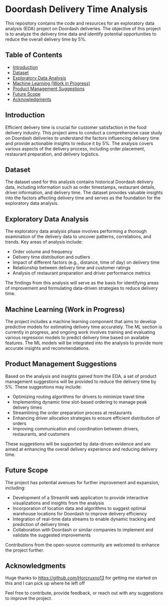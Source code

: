 # Doordash Delivery Time Analysis

This repository contains the code and resources for an exploratory data analysis (EDA) project on Doordash deliveries. The objective of this project is to analyze the delivery time data and identify potential opportunities to reduce the overall delivery time by 5%.

## Table of Contents
- [Introduction](#introduction)
- [Dataset](#dataset)
- [Exploratory Data Analysis](#exploratory-data-analysis)
- [Machine Learning (Work in Progress)](#machine-learning-work-in-progress)
- [Product Management Suggestions](#product-management-suggestions)
- [Future Scope](#future-scope)
- [Acknowledgments](#acknowledgments)

## Introduction
Efficient delivery time is crucial for customer satisfaction in the food delivery industry. This project aims to conduct a comprehensive case study on Doordash deliveries to understand the factors influencing delivery time and provide actionable insights to reduce it by 5%. The analysis covers various aspects of the delivery process, including order placement, restaurant preparation, and delivery logistics.

## Dataset
The dataset used for this analysis contains historical Doordash delivery data, including information such as order timestamps, restaurant details, driver information, and delivery time. The dataset provides valuable insights into the factors affecting delivery time and serves as the foundation for the exploratory data analysis.

## Exploratory Data Analysis
The exploratory data analysis phase involves performing a thorough examination of the delivery data to uncover patterns, correlations, and trends. Key areas of analysis include:

- Order volume and frequency
- Delivery time distribution and outliers
- Impact of different factors (e.g., distance, time of day) on delivery time
- Relationship between delivery time and customer ratings
- Analysis of restaurant preparation and driver performance metrics

The findings from this analysis will serve as the basis for identifying areas of improvement and formulating data-driven strategies to reduce delivery time.

## Machine Learning (Work in Progress)
The project includes a machine learning component that aims to develop predictive models for estimating delivery time accurately. The ML section is currently in progress, and ongoing work involves training and evaluating various regression models to predict delivery time based on available features. The ML models will be integrated into the analysis to provide more accurate insights and recommendations.

## Product Management Suggestions
Based on the analysis and insights gained from the EDA, a set of product management suggestions will be provided to reduce the delivery time by 5%. These suggestions may include:

- Optimizing routing algorithms for drivers to minimize travel time
- Implementing dynamic time slot-based ordering to manage peak delivery times
- Streamlining the order preparation process at restaurants
- Enhancing driver allocation strategies to ensure efficient distribution of orders
- Improving communication and coordination between drivers, restaurants, and customers

These suggestions will be supported by data-driven evidence and are aimed at enhancing the overall delivery experience and reducing delivery time.

## Future Scope
The project has potential avenues for further improvement and expansion, including:

- Development of a Streamlit web application to provide interactive visualizations and insights from the analysis
- Incorporation of location data and algorithms to suggest optimal warehouse locations for Doordash to improve delivery efficiency
- Integration of real-time data streams to enable dynamic tracking and prediction of delivery times
- Collaboration with Doordash or similar companies to implement and validate the suggested improvements

Contributions from the open-source community are welcomed to enhance the project further.

## Acknowledgments
Huge thanks to https://github.com/Horcruxno13 for getting me started on this and I can pick up where he left off

Feel free to contribute, provide feedback, or reach out with any suggestions to improve the project.
